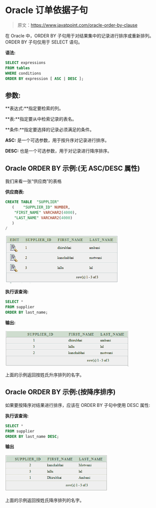 # Oracle 订单依据子句

> 原文：<https://www.javatpoint.com/oracle-order-by-clause>

在 Oracle 中，ORDER BY 子句用于对结果集中的记录进行排序或重新排列。ORDER BY 子句仅用于 SELECT 语句。

**语法:**

```sql
SELECT expressions
FROM tables
WHERE conditions
ORDER BY expression [ ASC | DESC ]; 

```

## 参数:

**表达式:**指定要检索的列。

**表:**指定要从中检索记录的表名。

**条件:**指定要选择的记录必须满足的条件。

**ASC:** 是一个可选参数，用于按升序对记录进行排序。

**DESC:** 也是一个可选参数，用于对记录进行降序排序。

## Oracle ORDER BY 示例:(无 ASC/DESC 属性)

我们来看一张“供应商”的表格

**供应商表:**

```sql
CREATE TABLE  "SUPPLIER" 
   (	"SUPPLIER_ID" NUMBER, 
	"FIRST_NAME" VARCHAR2(4000), 
	"LAST_NAME" VARCHAR2(4000)
   )
/

```

![Suppliers Table](img/37052cd67a3153e61e9fb071c524ac27.png)

**执行该查询:**

```sql
SELECT *
FROM supplier
ORDER BY last_name;

```

**输出:**

![oracle order by example 1](img/82058e727ed35d5a23a904d75e1aeccb.png)

上面的示例返回按姓氏升序排列的名字。

## Oracle ORDER BY 示例:(按降序排序)

如果要按降序对结果进行排序，应该在 ORDER BY 子句中使用 DESC 属性:

**执行该查询:**

```sql
SELECT *
FROM supplier
ORDER BY last_name DESC;

```

**输出**

![oracle order by example 2](img/453b7c695ce2f28f25fe7f8575f69e21.png)

上面的示例返回按姓氏降序排列的名字。
